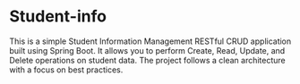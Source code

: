 # Student-info
This is a simple Student Information Management RESTful CRUD application built using Spring Boot. It allows you to perform Create, Read, Update, and Delete operations on student data. The project follows a clean architecture with a focus on best practices.

